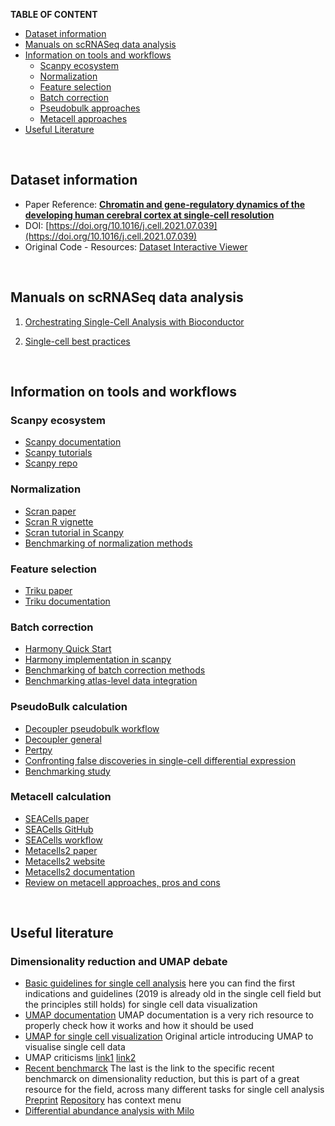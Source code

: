 __TABLE OF CONTENT__

- [Dataset information](#dataset-information)
- [Manuals on scRNASeq data analysis](#manuals-on-scrnaseq-data-analysis)
- [Information on tools and workflows](#information-on-tools-and-workflows)
  * [Scanpy ecosystem](#scanpy-ecosystem)
  * [Normalization](#normalization)
  * [Feature selection](#feature-selection)
  * [Batch correction](#batch-correction)
  * [Pseudobulk approaches](#pseudobulk-calculation)
  * [Metacell approaches](#metacell-calculation)
- [Useful Literature](#useful-literature)


<br>

## Dataset information

* Paper Reference: [__Chromatin and gene-regulatory dynamics of the developing human cerebral cortex at single-cell resolution__](https://doi.org/10.1016/j.cell.2021.07.039)
* DOI: [https://doi.org/10.1016/j.cell.2021.07.039](https://doi.org/10.1016/j.cell.2021.07.039)
* Original Code - Resources: [Dataset Interactive Viewer](https://scbrainregulation.su.domains/)


<br>

## Manuals on scRNASeq data analysis

1. [Orchestrating Single-Cell Analysis with Bioconductor](https://bioconductor.org/books/release/OSCA/)

2. [Single-cell best practices](https://www.sc-best-practices.org/preamble.html)

<br>


## Information on tools and workflows

### Scanpy ecosystem

* [Scanpy documentation](https://scanpy.readthedocs.io/en/stable/)
* [Scanpy tutorials](https://scanpy.readthedocs.io/en/stable/tutorials.html)
* [Scanpy repo](https://github.com/scverse/scanpy)

### Normalization

* [Scran paper](https://genomebiology.biomedcentral.com/articles/10.1186/s13059-016-0947-7)
* [Scran R vignette](https://bioconductor.org/packages/release/bioc/vignettes/scran/inst/doc/scran.html)
* [Scran tutorial in Scanpy](https://github.com/theislab/single-cell-tutorial/blob/master/latest_notebook/Case-study_Mouse-intestinal-epithelium_1906.ipynb)
* [Benchmarking of normalization methods](https://www.nature.com/articles/s41592-023-01814-1)

### Feature selection

* [Triku paper](https://academic.oup.com/gigascience/article/doi/10.1093/gigascience/giac017/6547682)
* [Triku documentation](https://triku.readthedocs.io/en/latest/triku-work.html)

### Batch correction

* [Harmony Quick Start](https://portals.broadinstitute.org/harmony/articles/quickstart.html)
* [Harmony implementation in scanpy](https://scanpy.readthedocs.io/en/stable/generated/scanpy.external.pp.harmony_integrate.html)
* [Benchmarking of batch correction methods](https://genomebiology.biomedcentral.com/articles/10.1186/s13059-019-1850-9)
* [Benchmarking atlas-level data integration](https://www.nature.com/articles/s41592-021-01336-8)

### PseudoBulk calculation

* [Decoupler pseudobulk workflow](https://decoupler-py.readthedocs.io/en/latest/notebooks/pseudobulk.html#Generation-of-pseudo-bulk-profiles)
* [Decoupler general](https://decoupler-py.readthedocs.io/en/1.3.2/index.html)
* [Pertpy](https://pertpy.readthedocs.io/en/stable/tutorials/notebooks/differential_gene_expression.html)
* [Confronting false discoveries in single-cell differential expression](https://www.nature.com/articles/s41467-021-25960-2)
* [Benchmarking study](https://academic.oup.com/bib/article/23/5/bbac286/6649780)

### Metacell calculation

* [SEACells paper](https://www.nature.com/articles/s41587-023-01716-9)
* [SEACells GitHub](https://github.com/dpeerlab/SEACells)
* [SEACells workflow](https://github.com/dpeerlab/SEACells/blob/main/notebooks/SEACell_computation.ipynb)
* [Metacells2 paper](https://genomebiology.biomedcentral.com/articles/10.1186/s13059-022-02667-1)
* [Metacells2 website](https://www.weizmann.ac.il/math/tanay/research-activities/metacell-2)
* [Metacells2 documentation](https://metacells.readthedocs.io/en/latest/)
* [Review on metacell approaches, pros and cons](https://www.embopress.org/doi/full/10.1038/s44320-024-00045-6)


<br>

## Useful literature

### Dimensionality reduction and UMAP debate 
* [Basic guidelines for single cell analysis](https://www.embopress.org/doi/full/10.15252/msb.20188746) here you can find the first indications and guidelines (2019 is already old in the single cell field but the principles still holds) for single cell data visualization
* [UMAP documentation](https://umap-learn.readthedocs.io/en/latest/index.html) UMAP documentation is a very rich resource to properly check how it works and how it should be used
* [UMAP for single cell visualization](https://www.nature.com/articles/nbt.4314) Original article introducing UMAP to visualise single cell data
* UMAP criticisms [link1](https://journals.plos.org/ploscompbiol/article?id=10.1371/journal.pcbi.1011288) [link2](https://www.sciencedirect.com/science/article/pii/S2405471223002090)
* [Recent benchmarck](https://openproblems.bio/results/dimensionality_reduction/) The last is the link to the specific recent benchmarck on dimensionality reduction, but this is part of a great resource for the field, across many different tasks for single cell analysis [Preprint](https://doi.org/10.21203/rs.3.rs-4181617/v1) [Repository](https://github.com/openproblems-bio/openproblems?tab=readme-ov-file)
has context menu
* [Differential abundance analysis with Milo](https://www.nature.com/articles/s41587-021-01033-z/figures/1)
